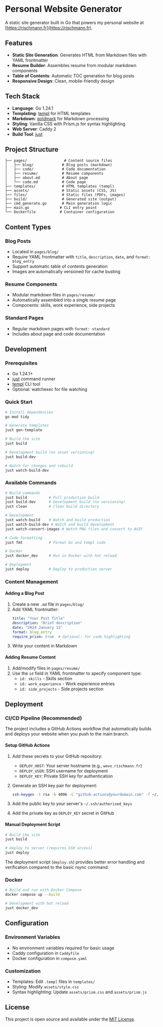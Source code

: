# Personal Website Generator

A static site generator built in Go that powers my personal website at [https://rischmann.fr](https://rischmann.fr).

## Features

- **Static Site Generation**: Generates HTML from Markdown files with YAML frontmatter
- **Resume Builder**: Assembles resume from modular markdown components
- **Table of Contents**: Automatic TOC generation for blog posts
- **Responsive Design**: Clean, mobile-friendly design

## Tech Stack

- **Language**: Go 1.24.1
- **Templating**: [templ](https://github.com/a-h/templ) for HTML templates
- **Markdown**: [goldmark](https://github.com/yuin/goldmark) for Markdown processing
- **Styling**: Vanilla CSS with Prism.js for syntax highlighting
- **Web Server**: Caddy 2
- **Build Tool**: [just](https://github.com/casey/just)

## Project Structure

```
├── pages/                 # Content source files
│   ├── blog/             # Blog posts (markdown)
│   ├── code/             # Code documentation
│   ├── resume/           # Resume components
│   ├── about.md          # About page
│   └── code.md           # Code page
├── templates/            # HTML templates (templ)
├── assets/               # Static assets (CSS, JS)
├── files/                # Static files (PDFs, images)
├── build/                # Generated site (output)
├── cmd_generate.go       # Main generation logic
├── main.go              # CLI entry point
└── Dockerfile           # Container configuration
```

## Content Types

### Blog Posts
- Located in `pages/blog/`
- Require YAML frontmatter with `title`, `description`, `date`, and `format: blog_entry`
- Support automatic table of contents generation
- Images are automatically versioned for cache busting

### Resume Components
- Modular markdown files in `pages/resume/`
- Automatically assembled into a single resume page
- Components: skills, work experience, side projects

### Standard Pages
- Regular markdown pages with `format: standard`
- Includes about page and code documentation

## Development

### Prerequisites
- Go 1.24.1+
- [just](https://github.com/casey/just) command runner
- [templ](https://github.com/a-h/templ) CLI tool
- Optional: watchexec for file watching

### Quick Start

```bash
# Install dependencies
go mod tidy

# Generate templates
just gen-template

# Build the site
just build

# Development build (no asset versioning)
just build-dev

# Watch for changes and rebuild
just watch-build-dev
```

### Available Commands

```bash
# Build commands
just build          # Full production build
just build-dev      # Development build (no versioning)
just clean          # Clean build directory

# Development
just watch-build    # Watch and build production
just watch-build-dev # Watch and build development
just watch-convert-images # Watch PNG files and convert to AVIF

# Code formatting
just fmt            # Format Go and templ code

# Docker
just docker_dev     # Run in Docker with hot reload

# Deployment
just deploy         # Deploy to production server
```

### Content Management

#### Adding a Blog Post
1. Create a new `.md` file in `pages/blog/`
2. Add YAML frontmatter:
   ```yaml
   title: "Your Post Title"
   description: "Brief description"
   date: "2024 January 15"
   format: blog_entry
   require_prism: true  # Optional: for code highlighting
   ```
3. Write your content in Markdown

#### Adding Resume Content
1. Add/modify files in `pages/resume/`
2. Use the `id` field in YAML frontmatter to specify component type:
   - `id: skills` - Skills section
   - `id: work_experience` - Work experience entries
   - `id: side_projects` - Side projects section

## Deployment

### CI/CD Pipeline (Recommended)
The project includes a GitHub Actions workflow that automatically builds and deploys your website when you push to the main branch.

#### Setup GitHub Actions
1. Add these secrets to your GitHub repository:
   - `DEPLOY_HOST`: Your server hostname (e.g., `wevo.rischmann.fr`)
   - `DEPLOY_USER`: SSH username for deployment
   - `DEPLOY_KEY`: Private SSH key for authentication

2. Generate an SSH key pair for deployment:
   ```bash
   ssh-keygen -t rsa -b 4096 -C "github-actions@yourdomain.com" -f ~/.ssh/github_deploy
   ```

3. Add the public key to your server's `~/.ssh/authorized_keys`
4. Add the private key as `DEPLOY_KEY` secret in GitHub

#### Manual Deployment Script
```bash
# Build the site
just build

# Deploy to server (requires SSH access)
just deploy
```

The deployment script (`deploy.sh`) provides better error handling and verification compared to the basic rsync command.

### Docker
```bash
# Build and run with Docker Compose
docker compose up --build

# Development with hot reload
just docker_dev
```

## Configuration

### Environment Variables
- No environment variables required for basic usage
- Caddy configuration in `Caddyfile`
- Docker configuration in `compose.yaml`

### Customization
- Templates: Edit `.templ` files in `templates/`
- Styling: Modify `assets/style.css`
- Syntax highlighting: Update `assets/prism.css` and `assets/prism.js`

## License

This project is open source and available under the [MIT License](LICENSE).
